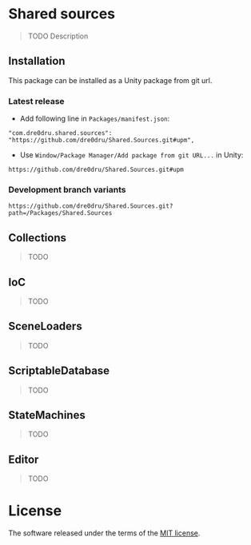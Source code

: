 # Shared sources
> TODO Description

## Installation
This package can be installed as a Unity package from git url.

### Latest release
- Add following line in `Packages/manifest.json`:
```
"com.dre0dru.shared.sources": "https://github.com/dre0dru/Shared.Sources.git#upm",
```
- Use `Window/Package Manager/Add package from git URL...` in Unity:
```
https://github.com/dre0dru/Shared.Sources.git#upm
```

### Development branch variants
```
https://github.com/dre0dru/Shared.Sources.git?path=/Packages/Shared.Sources
```

## Collections
> TODO

## IoC
> TODO

## SceneLoaders
> TODO

## ScriptableDatabase
> TODO

## StateMachines
> TODO

## Editor
> TODO

# License
The software released under the terms of the [MIT license](./LICENSE.md).